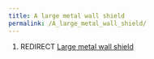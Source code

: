 ```yaml
---
title: A large metal wall shield
permalink: /A_large_metal_wall_shield/
---
```


1.  REDIRECT [Large metal wall
    shield](Large_metal_wall_shield "wikilink")
